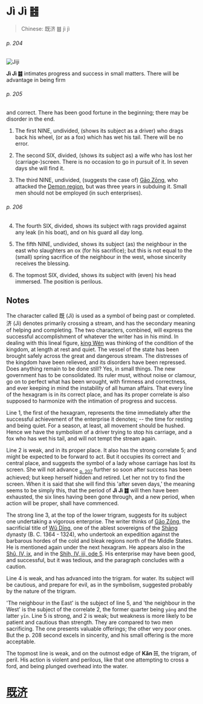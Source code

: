 # Jì Jì ䷾

> Chinese: 既济 ䷾ jì jì

###### p. 204

![Jiji](https://88o.io/wp-content/uploads/2018/09/63-e697a2e6b58ejiji.jpg)

**Jì Jì ䷾** intimates progress and success in small matters. There will be advantage in being firm

###### p. 205

and correct. There has been good fortune in the beginning; there may be disorder in the end.

1. The first NINE, undivided, (shows its subject as a driver) who drags back his wheel, (or as a fox) which has wet his tail. There will be no error.

2. The second SIX, divided, (shows its subject as) a wife who has lost her (carriage-)screen. There is no occasion to go in pursuit of it. In seven days she will find it.

3. The third NINE, undivided, (suggests the case of) [Gāo Zōng](https://zh.wikipedia.org/zh-cn/高宗), who attacked the [Demon region](https://en.wikipedia.org/wiki/Guifang), but was three years in subduing it. Small men should not be employed (in such enterprises).

###### p. 206

4. The fourth SIX, divided, shows its subject with rags provided against any leak (in his boat), and on his guard all day long.

5. The fifth NINE, undivided, shows its subject (as) the neighbour in the east who slaughters an ox (for his sacrifice); but this is not equal to the (small) spring sacrifice of the neighbour in the west, whose sincerity receives the blessing.

6. The topmost SIX, divided, shows its subject with (even) his head immersed. The position is perilous.

## Notes

The character called 既 (Jì) is used as a symbol of being past or completed. 济 (Jì) denotes primarily crossing a stream, and has the secondary meaning of helping and completing.
The two characters, combined, will express the successful accomplishment of whatever the writer has in his mind.
In dealing with this lineal figure, [king Wén](https://en.wikipedia.org/wiki/King_Wen_of_Zhou) was thinking of the condition of the kingdom, at length at rest and quiet. The vessel of the state has been brought safely across the great and dangerous stream.
The distresses of the kingdom have been relieved, and its disorders have been repressed. Does anything remain to be done still?
Yes, in small things. The new government has to be consolidated. Its ruler must, without noise or clamour, go on to perfect what has been wrought, with firmness and correctness,
and ever keeping in mind the instability of all human affairs. That every line of the hexagram is in its correct place, and has its proper correlate is also supposed to harmonize with the intimation of progress and success.

Line 1, the first of the hexagram, represents the time immediately after the successful achievement of the enterprise it denotes; -- the time for resting and being quiet. For a season, at least, all movement should be hushed. Hence we have the symbolism of a driver trying to stop his carriage, and a fox who has wet his tail, and will not tempt the stream again.

Line 2 is weak, and in its proper place. It also has the strong correlate 5; and might be expected to be forward to act. But it occupies its correct and central place, and suggests the symbol of a lady whose carriage has lost its screen. She will not advance <sub>[p. 207](e69caae6b58eweiji.md#p-207)</sub> further so soon after success has been achieved; but keep herself hidden and retired. Let her not try to find the screen. When it is said that she will find this 'after seven days,' the meaning seems to be simply this, that the period of **Jì Jì ䷾** will then have been exhausted, the six lines having been gone through, and a new period, when action will be proper, shall have commenced.

The strong line 3, at the top of the lower trigram, suggests for its subject one undertaking a vigorous enterprise. The writer thinks of [Gāo Zōng](https://zh.wikipedia.org/zh-cn/高宗), the sacrificial title of [Wǔ Dīng](https://en.wikipedia.org/wiki/Wu_Ding), one of the ablest sovereigns of the [Shāng](https://en.wikipedia.org/wiki/Shang_dynasty) dynasty (B. C. 1364 - 1324), who undertook an expedition against the barbarous hordes of the cold and bleak regions north of the Middle States. He is mentioned again under the next hexagram. He appears also in the [Shû, IV, ix](https://www.sacred-texts.com/cfu/sbe03/sbe03012.htm), and in the [Shih, IV, iii, ode 5](https://www.sacred-texts.com/cfu/sbe03/sbe03107.htm). His enterprise may have been good, and successful, but it was tedious, and the paragraph concludes with a caution.

Line 4 is weak, and has advanced into the trigram. for water. Its subject will be cautious, and prepare for evil, as in the symbolism, suggested probably by the nature of the trigram.

'The neighbour in the East' is the subject of line 5, and 'the neighbour in the West' is the subject of the correlate 2, the former quarter being `yáng` and the latter `yīn`. Line 5 is strong, and 2 is weak; but weakness is more likely to be patient and cautious than strength. They are compared to two men sacrificing. The one presents valuable offerings; the other very poor ones. But the p. 208 second excels in sincerity, and his small offering is the more acceptable.

The topmost line is weak, and on the outmost edge of **Kǎn ☵**, the trigram, of peril. His action is violent and perilous, like that one attempting to cross a ford, and being plunged overhead into the water.

# [既济](e697a2e6b58ejiji_cn.md)
